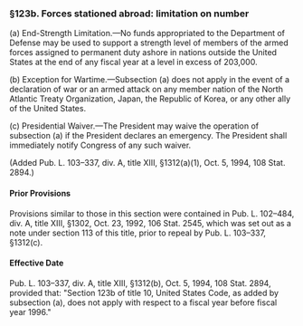 ### §123b. Forces stationed abroad: limitation on number ###

(a) End-Strength Limitation.—No funds appropriated to the Department of Defense may be used to support a strength level of members of the armed forces assigned to permanent duty ashore in nations outside the United States at the end of any fiscal year at a level in excess of 203,000.

(b) Exception for Wartime.—Subsection (a) does not apply in the event of a declaration of war or an armed attack on any member nation of the North Atlantic Treaty Organization, Japan, the Republic of Korea, or any other ally of the United States.

(c) Presidential Waiver.—The President may waive the operation of subsection (a) if the President declares an emergency. The President shall immediately notify Congress of any such waiver.

(Added Pub. L. 103–337, div. A, title XIII, §1312(a)(1), Oct. 5, 1994, 108 Stat. 2894.)

#### Prior Provisions ####

Provisions similar to those in this section were contained in Pub. L. 102–484, div. A, title XIII, §1302, Oct. 23, 1992, 106 Stat. 2545, which was set out as a note under section 113 of this title, prior to repeal by Pub. L. 103–337, §1312(c).

#### Effective Date ####

Pub. L. 103–337, div. A, title XIII, §1312(b), Oct. 5, 1994, 108 Stat. 2894, provided that: "Section 123b of title 10, United States Code, as added by subsection (a), does not apply with respect to a fiscal year before fiscal year 1996."